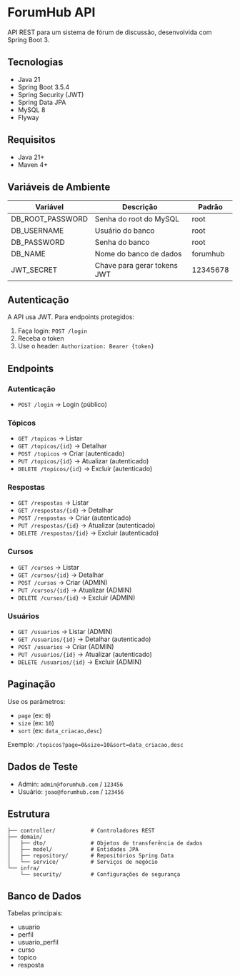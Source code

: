 # ForumHub API

API REST para um sistema de fórum de discussão, desenvolvida com Spring Boot 3.

## Tecnologias

- Java 21
- Spring Boot 3.5.4
- Spring Security (JWT)
- Spring Data JPA
- MySQL 8
- Flyway

## Requisitos

- Java 21+
- Maven 4+

## Variáveis de Ambiente

| Variável           | Descrição                        | Padrão     |
|--------------------|----------------------------------|------------|
| DB_ROOT_PASSWORD   | Senha do root do MySQL           | root       |
| DB_USERNAME        | Usuário do banco                 | root       |
| DB_PASSWORD        | Senha do banco                   | root       |
| DB_NAME            | Nome do banco de dados           | forumhub   |
| JWT_SECRET         | Chave para gerar tokens JWT      | 12345678   |

## Autenticação

A API usa JWT. Para endpoints protegidos:

1. Faça login: `POST /login`
2. Receba o token
3. Use o header: `Authorization: Bearer {token}`

## Endpoints

### Autenticação

- `POST /login` → Login (público)

### Tópicos

- `GET /topicos` → Listar
- `GET /topicos/{id}` → Detalhar
- `POST /topicos` → Criar (autenticado)
- `PUT /topicos/{id}` → Atualizar (autenticado)
- `DELETE /topicos/{id}` → Excluir (autenticado)

### Respostas

- `GET /respostas` → Listar
- `GET /respostas/{id}` → Detalhar
- `POST /respostas` → Criar (autenticado)
- `PUT /respostas/{id}` → Atualizar (autenticado)
- `DELETE /respostas/{id}` → Excluir (autenticado)

### Cursos

- `GET /cursos` → Listar
- `GET /cursos/{id}` → Detalhar
- `POST /cursos` → Criar (ADMIN)
- `PUT /cursos/{id}` → Atualizar (ADMIN)
- `DELETE /cursos/{id}` → Excluir (ADMIN)

### Usuários

- `GET /usuarios` → Listar (ADMIN)
- `GET /usuarios/{id}` → Detalhar (autenticado)
- `POST /usuarios` → Criar (ADMIN)
- `PUT /usuarios/{id}` → Atualizar (autenticado)
- `DELETE /usuarios/{id}` → Excluir (ADMIN)

## Paginação

Use os parâmetros:

- `page` (ex: `0`)
- `size` (ex: `10`)
- `sort` (ex: `data_criacao,desc`)

Exemplo: `/topicos?page=0&size=10&sort=data_criacao,desc`

## Dados de Teste

- Admin: `admin@forumhub.com` / `123456`
- Usuário: `joao@forumhub.com` / `123456`

## Estrutura

```
├── controller/           # Controladores REST
├── domain/
│   ├── dto/              # Objetos de transferência de dados
│   ├── model/            # Entidades JPA
│   ├── repository/       # Repositórios Spring Data
│   └── service/          # Serviços de negócio
└── infra/
    └── security/         # Configurações de segurança
```

## Banco de Dados

Tabelas principais:

- usuario
- perfil
- usuario_perfil
- curso
- topico
- resposta
